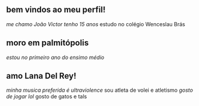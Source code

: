 ## bem vindos ao meu perfil!
_me chamo João Victor_ 
*tenho 15 anos*
estudo no colégio Wenceslau Brás
## moro em palmitópolis
*estou no primeiro ano do ensimo médio*
## amo Lana Del Rey!
*minha musica preferida é ultraviolence*
sou atleta de volei e atletismo
_gosto de jogar lol_
gosto de gatos e tals



